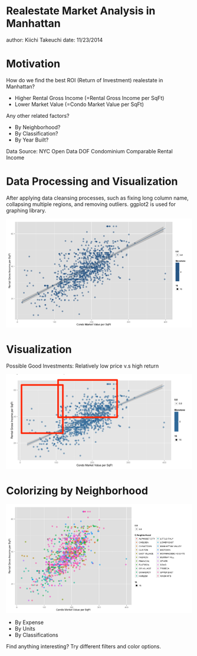 Realestate Market Analysis in Manhattan
========================================================
author: Kiichi Takeuchi
date: 11/23/2014

Motivation
========================================================

How do we find the best ROI (Return of Investment) realestate in Manhattan? 

- Higher Rental Gross Income (=Rental Gross Income per SqFt)
- Lower Market Value (=Condo Market Value per SqFt)

Any other related factors?

- By Neighborhood?
- By Classification?
- By Year Built?

Data Source: NYC Open Data DOF Condominium Comparable Rental Income



Data Processing and Visualization
========================================================
After applying data cleansing processes, such as fixing long column name, collapsing multiple regions, and removing outliers. ggplot2 is used for graphing library.




![plot of chunk unnamed-chunk-3](sildes-figure/unnamed-chunk-3-1.png) 

Visualization
========================================================
Possible Good Investments: Relatively low price v.s high return

![](Realestate_Market_Analysis_in_Manhattan3.png)


Colorizing by Neighborhood
========================================================
![plot of chunk unnamed-chunk-4](sildes-figure/unnamed-chunk-4-1.png) 

- By Expense
- By Units
- By Classifications

Find anything interesting? Try different filters and color options.




